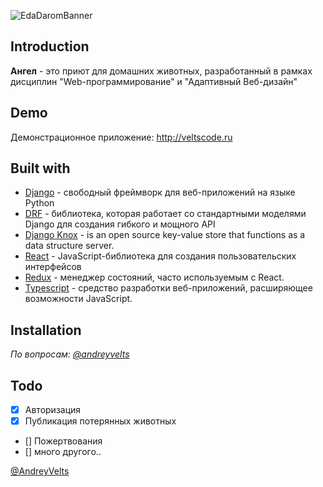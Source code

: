 ![EdaDaromBanner](https://i.imgur.com/tseog41.jpg)

## Introduction
**Ангел** - это приют для домашних животных, разработанный в рамках дисциплин "Web-программирование" и "Адаптивный Веб-дизайн"

## Demo
Демонстрационное приложение: http://veltscode.ru

## Built with

- [Django](https://www.djangoproject.com/) - свободный фреймворк для веб-приложений на языке Python
- [DRF](https://www.django-rest-framework.org/) -  библиотека, которая работает со стандартными моделями Django для создания гибкого и мощного API 
- [Django Knox](https://github.com/aio-libs/aioredis) -  is an open source key-value store that functions as a data structure server.
- [React](https://github.com/facebook/react) - JavaScript-библиотека для создания пользовательских интерфейсов
- [Redux](https://redux.js.org/) - менеджер состояний, часто используемым с React.
- [Typescript](https://www.typescriptlang.org/) - средство разработки веб-приложений, расширяющее возможности JavaScript.

## Installation
<i>По вопросам: [@andreyvelts](https://t.me/andreyvelts "@andreyvelts")</i>

## Todo
- [X] Авторизация
- [X] Публикация потерянных животных
- [] Пожертвования
- [] много другого..

[@AndreyVelts](https://github.com/ThreshHNS "@AndreyVelts")
